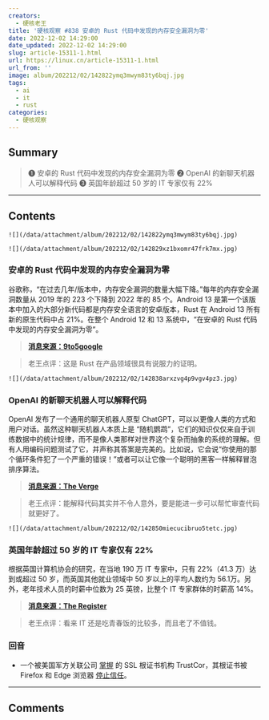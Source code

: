 ```yaml
---
creators:
  - 硬核老王
title: '硬核观察 #838 安卓的 Rust 代码中发现的内存安全漏洞为零'
date: 2022-12-02 14:29:00
date_updated: 2022-12-02 14:29:00
slug: article-15311-1.html
url: https://linux.cn/article-15311-1.html
url_from: ''
image: album/202212/02/142822ymq3mwym83ty6bqj.jpg
tags:
  - ai
  - it
  - rust
categories:
  - 硬核观察
---
```


## Summary

> ❶ 安卓的 Rust 代码中发现的内存安全漏洞为零
> ❷ OpenAI 的新聊天机器人可以解释代码
> ❸ 英国年龄超过 50 岁的 IT 专家仅有 22%

***

<!-- more -->

## Contents

`![](/data/attachment/album/202212/02/142822ymq3mwym83ty6bqj.jpg)`

`![](/data/attachment/album/202212/02/142829xz1bxomr47frk7mx.jpg)`

### 安卓的 Rust 代码中发现的内存安全漏洞为零

谷歌称，“在过去几年/版本中，内存安全漏洞的数量大幅下降。”每年的内存安全漏洞数量从 2019 年的 223 个下降到 2022 年的 85 个。Android 13 是第一个该版本中加入的大部分新代码都是内存安全语言的安卓版本，Rust 在 Android 13 所有新的原生代码中占 21%。在整个 Android 12 和 13 系统中，“在安卓的 Rust 代码中发现的内存安全漏洞为零”。

> 
> **[消息来源：9to5google](https://9to5google.com/2022/12/01/android-memory-safety-rust/)**
> 
> 
> 

> 
> 老王点评：这是 Rust 在产品领域很具有说服力的证明。
> 
> 
> 

`![](/data/attachment/album/202212/02/142838arxzvg4p9vgv4pz3.jpg)`

### OpenAI 的新聊天机器人可以解释代码

OpenAI 发布了一个通用的聊天机器人原型 ChatGPT，可以以更像人类的方式和用户对话。虽然这种聊天机器人本质上是 “随机鹦鹉”，它们的知识仅仅来自于训练数据中的统计规律，而不是像人类那样对世界这个复杂而抽象的系统的理解。但有人用编码问题测试了它，并声称其答案是完美的。比如说，它会说“你使用的那个循环条件犯了一个严重的错误！”或者可以让它像一个聪明的黑客一样解释冒泡排序算法。

> 
> **[消息来源：The Verge](https://www.theverge.com/23488017/openai-chatbot-chatgpt-ai-examples-web-demo)**
> 
> 
> 

> 
> 老王点评：能解释代码其实并不令人意外，要是能进一步可以帮忙审查代码就更好了。
> 
> 
> 

`![](/data/attachment/album/202212/02/142850miecucibruo5tetc.jpg)`

### 英国年龄超过 50 岁的 IT 专家仅有 22%

根据英国计算机协会的研究，在当地 190 万 IT 专家中，只有 22%（41.3 万）达到或超过 50 岁，而英国其他就业领域中 50 岁以上的平均人数约为 56.1万。另外，老年技术人员的时薪中位数为 25 英镑，比整个 IT 专家群体的时薪高 14%。

> 
> **[消息来源：The Register](https://www.theregister.com/2022/12/01/just_one_in_five_techies/)**
> 
> 
> 

> 
> 老王点评：看来 IT 还是吃青春饭的比较多，而且老了不值钱。
> 
> 
> 

### 回音

* 一个被美国军方关联公司 [掌握](https://linux.cn/article-15242-1.html) 的 SSL 根证书机构 TrustCor，其根证书被 Firefox 和 Edge 浏览器 [停止信任](https://www.washingtonpost.com/technology/2022/11/30/trustcor-internet-authority-mozilla/)。

***

## Comments
